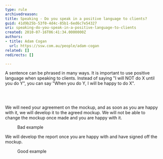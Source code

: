 ```yaml
---
type: rule
archivedreason: 
title: Speaking - Do you speak in a positive language to clients?
guid: 41d9b25b-53f0-4d4c-85b1-6ed6c7e54327
uri: speaking-do-you-speak-in-a-positive-language-to-clients
created: 2010-07-16T06:41:34.0000000Z
authors:
- title: Adam Cogan
  url: https://ssw.com.au/people/adam-cogan
related: []
redirects: []

---
```



A sentence can be phrased in many ways. It is important to use positive language when speaking to clients. Instead of saying &quot;I will NOT do X until you do Y&quot;, you can say &quot;When you do Y, I will be happy to do X&quot;. 

<br><excerpt class='endintro'></excerpt><br>
<dl class="bad"><dt><p>We will need your agreement on the mockup, and as soon as you are happy with it, we will develop it to the agreed mockup. We will not be able to change the mockup once made and you are happy with it.</p></dt><dd>Bad example</dd></dl><dl class="good"><dt><p>We will develop the report once you are happy with and have signed off the mockup.​</p></dt><dd>Good example</dd></dl>


